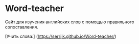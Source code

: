 # Word-teacher

Сайт для изучения английских слов с помощью правильного сопоставления.

[Учить слова:] (https://serrjik.github.io/Word-teacher/)
